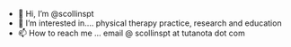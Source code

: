 - 👋 Hi, I’m @scollinspt
- 👀 I’m interested in.... physical therapy practice, research and education
- 📫 How to reach me ... email @ scollinspt at tutanota dot com

<!---
scollinspt/scollinspt is a ✨ special ✨ repository because its `README.md` (this file) appears on your GitHub profile.
You can click the Preview link to take a look at your changes.
--->
